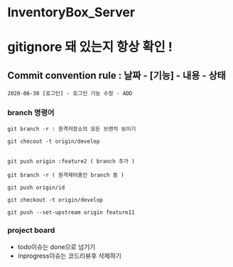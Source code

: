 # InventoryBox_Server

# gitignore 돼 있는지 항상 확인 !


## Commit convention rule : 날짜 - [기능] - 내용 - 상태

```
2020-06-30 [로그인] - 로그인 기능 수정 - ADD
```



### branch 명령어

```
git branch -r : 원격저장소의 모든 브랜치 보이기

git checout -t origin/develop


git push origin :feature2 ( branch 추가 )

git branch -r ( 원격제어중인 branch 뜸 )

git push origin/id 

git checkout -t origin/develop

git push --set-upstream origin feature11
```

### project board
* todo이슈는 done으로 넘기기
* inprogress이슈는 코드리뷰후 삭제하기